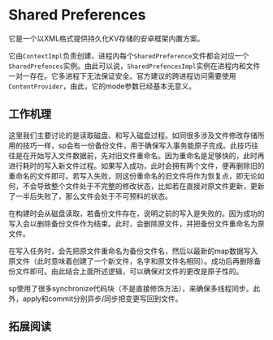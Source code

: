# Shared Preferences

它是一个以XML格式提供持久化KV存储的安卓框架内置方案。

它由`ContextImpl`负责创建，进程内每个`SharedPreference`文件都会对应一个`SharedPrefences`实例。由此可以说，`SharedPrefencesImpl`实例在进程内和文件一对一存在。它多进程下无法保证安全。官方建议的跨进程访问需要使用`ContentProvider`，由此，它的mode参数已经基本无意义。

## 工作机理

这里我们主要讨论的是读取磁盘、和写入磁盘过程。如同很多涉及文件修改存储所用的技巧一样，sp会有一份备份文件，用于确保写入事务能原子完成。此技巧往往是在开始写入文件数据前，先对旧文件重命名。因为重命名是足够快的，此时再进行耗时的写入新文件过程。如果写入成功，此时会拥有两个文件，便再删除旧的重命名的文件即可。若写入失败，则这份重命名的旧文件将作为恢复点，即无论如何，不会导致整个文件处于不完整的修改状态，比如若在直接对原文件更新，更新了一半后失败了，那么文件会处于不可预料的状态。

在构建时会从磁盘读取，若备份文件存在，说明之前的写入是失败的。因为成功的写入会以删除备份文件作为结束。此时，会删除原文件，并把备份文件重命名为原文件。

在写入任务时，会先把原文件重命名为备份文件名，然后以最新的map数据写入原文件（此时意味着创建了一个新文件，名字和原文件名相同）。成功后再删除备份文件即可。由此结合上面所述逻辑，可以确保对文件的更改是原子性的。

sp使用了很多synchronize代码块（不是直接修饰方法），来确保多线程同步。此外，apply和commit分别异步/同步把变更写回到文件。

## 拓展阅读

